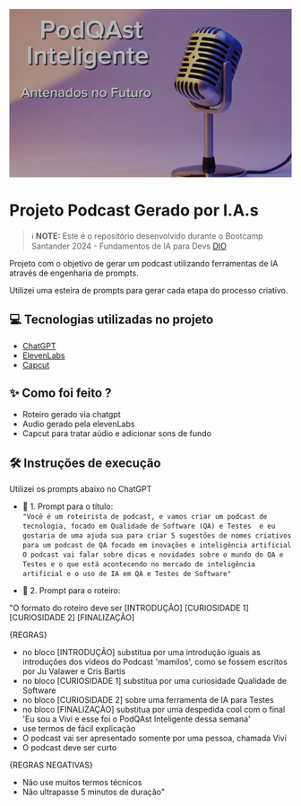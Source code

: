 
[![Ouça Aqui](podcast.png)](https://github.com/Vivianflima/prompts_for_podcast_by-IA/blob/main/PodcastCompleto.mp4)


# Projeto Podcast Gerado por I.A.s


 > ℹ️ **NOTE:** Este é o repositório desenvolvido durante o Bootcamp Santander 2024 - Fundamentos de IA para Devs [DIO](https://dio.me)

Projeto com o objetivo de gerar um podcast utilizando ferramentas de IA através de engenharia de prompts.

Utilizei uma esteira de prompts para gerar cada etapa do processo criativo.

## 💻 Tecnologias utilizadas no projeto

- [ChatGPT](https://chat.openai.com/) 
- [ElevenLabs](https://beta.elevenlabs.io/)
- [Capcut](https://www.capcut.com/pt-br/)

## ✨ Como foi feito ?

- Roteiro gerado via chatgpt
- Audio gerado pela elevenLabs
- Capcut para tratar aúdio e adicionar sons de fundo

## 🛠️ Instruções de execução

Utilizei os prompts abaixo no ChatGPT

- 🤖 1. Prompt para o título:<br>
  `"Você é um roteirista de podcast, e vamos criar um podcast de tecnologia, focado em Qualidade de Software (QA) e Testes  e eu gostaria de uma ajuda sua para criar 5 sugestões
de nomes criativos para um podcast de QA focado em inovações e inteligência artificial
O podcast vai falar sobre dicas e novidades sobre o mundo do QA e Testes e o que está acontecendo no mercado de inteligência artificial e o uso de IA em QA e Testes de Software"`


- 🤖 2. Prompt para o roteiro:<br>

"O formato do roteiro deve ser
[INTRODUÇÃO]
[CURIOSIDADE 1]
[CURIOSIDADE 2]
[FINALIZAÇÃO]

{REGRAS}

- no bloco [INTRODUÇÃO] substitua por uma introdução iguais as introduções dos vídeos do Podcast  'mamilos', como se fossem escritos por Ju Valawer e Cris Bartis
- no bloco [CURIOSIDADE 1] substitua por uma curiosidade Qualidade de Software
- no bloco [CURIOSIDADE 2] sobre uma ferramenta de IA para Testes 
- no bloco [FINALIZAÇÃO] substitua por uma despedida cool com o final 'Eu sou a Vivi e esse foi o PodQAst Inteligente dessa semana'
- use termos de fácil explicação
- O podcast vai ser apresentado somente por uma pessoa, chamada Vivi
- O podcast deve ser curto

{REGRAS NEGATIVAS}

- Não use muitos termos técnicos
- Não ultrapasse 5 minutos de duração"



